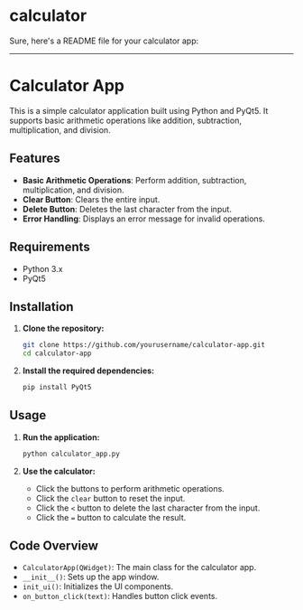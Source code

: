 # calculator

Sure, here's a README file for your calculator app:

---

# Calculator App

This is a simple calculator application built using Python and PyQt5. It supports basic arithmetic operations like addition, subtraction, multiplication, and division. 

## Features

- **Basic Arithmetic Operations**: Perform addition, subtraction, multiplication, and division.
- **Clear Button**: Clears the entire input.
- **Delete Button**: Deletes the last character from the input.
- **Error Handling**: Displays an error message for invalid operations.

## Requirements

- Python 3.x
- PyQt5

## Installation

1. **Clone the repository:**

    ```sh
    git clone https://github.com/yourusername/calculator-app.git
    cd calculator-app
    ```

2. **Install the required dependencies:**

    ```sh
    pip install PyQt5
    ```

## Usage

1. **Run the application:**

    ```sh
    python calculator_app.py
    ```

2. **Use the calculator:**

    - Click the buttons to perform arithmetic operations.
    - Click the `clear` button to reset the input.
    - Click the `<` button to delete the last character from the input.
    - Click the `=` button to calculate the result.

## Code Overview

- `CalculatorApp(QWidget)`: The main class for the calculator app.
- `__init__()`: Sets up the app window.
- `init_ui()`: Initializes the UI components.
- `on_button_click(text)`: Handles button click events.

